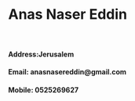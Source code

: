 <!DOCTYPE html>
<html>
<body>

<p><strong><h1 style="text-align:center,text-decoration: underline;" >Anas Naser Eddin</h1></strong></p>
<br>
<h4 style=" text-align: left;">Address:Jerusalem</h4>
<h4 style=" text-align:left;">Email: anasnasereddin@gmail.com</h4>
<h4 style=" text-align:left;">Mobile:  0525269627</h4>
</body>
</html>
